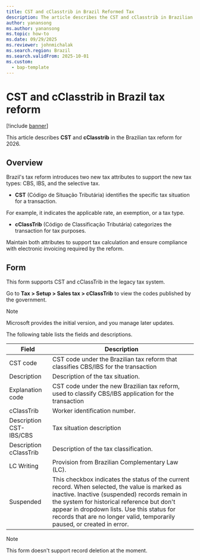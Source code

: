 ```yaml
---
title: CST and cClasstrib in Brazil Reformed Tax 
description: The article describes the CST and cClasstrib in Brazilian tax reform within scope of 2026
author: yanansong
ms.author: yanansong
ms.topic: how-to
ms.date: 09/29/2025
ms.reviewer: johnmichalak
ms.search.region: Brazil
ms.search.validFrom: 2025-10-01
ms.custom: 
  - bap-template
---
```


# CST and cClasstrib in Brazil tax reform

[!include [banner](../../includes/banner.md)]

This article describes **CST** and **cClasstrib** in the Brazilian tax reform for 2026.


## Overview
Brazil's tax reform introduces two new tax attributes to support the new tax types: CBS, IBS, and the selective tax.

- **CST** (Código de Situação Tributária) identifies the specific tax situation for a transaction.

For example, it indicates the applicable rate, an exemption, or a tax type.

- **cClassTrib** (Código de Classificação Tributária) categorizes the transaction for tax purposes.

Maintain both attributes to support tax calculation and ensure compliance with electronic invoicing required by the reform.

## Form
This form supports CST and cClassTrib in the legacy tax system.

Go to **Tax > Setup > Sales tax > cClassTrib** to view the codes published by the government.

> [!NOTE]
> Microsoft provides the initial version, and you manage later updates.

The following table lists the fields and descriptions.

| Field                                                                   | Description                                                                                                                                                                                                      |
|-------------------------------------------------------------------------|-------------------------------------------------------------------------------------------------------------------------------------------------------------------------------------------------------------------|
| CST code                                                                | CST code under the Brazilian tax reform that classifies CBS/IBS for the transaction                                                                          |
| Description                                                             | Description of the tax situation.                                                                                                                                  |
| Explanation code                                                        | CST code under the new Brazilian tax reform, used to classify CBS/IBS application for the transaction                                                                                                            |
| cClassTrib                                                              | Worker identification number.                                                                                                                                                                                 |
| Description CST-IBS/CBS                                                 | Tax situation description 
| Description cClassTrib                                                  | Description of the tax classification. 
| LC Writing                                                              | Provision from Brazilian Complementary Law (LC).
| Suspended                                                              | This checkbox indicates the status of the current record. When selected, the value is marked as inactive. Inactive (suspended) records remain in the system for historical reference but don't appear in dropdown lists. Use this status for records that are no longer valid, temporarily paused, or created in error.

> [!NOTE]
> This form doesn't support record deletion at the moment.
